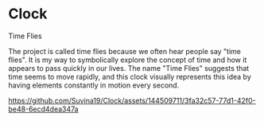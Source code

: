 # Clock
Time Flies

The project is called time flies because we often hear people say "time flies". It is my way to symbolically explore the concept of time and how it appears to pass quickly in our lives. The name "Time Flies" suggests that time seems to move rapidly, and this clock visually represents this idea by having elements constantly in motion every second.


https://github.com/Suvina19/Clock/assets/144509711/3fa32c57-77d1-42f0-be48-6ecd4dea347a




